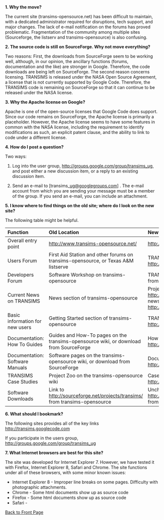 **1.  Why the move?**

The current site (transims-opensource.net) has been difficult to maintain, with a dedicated administrator required for disruptions, tech support, and major changes.  The lack of e-mail notification on the forums has proved problematic.   Fragmentation of the community among multiple sites (Sourceforge, the listserv and transims-opensource) is also confusing.

**2. The source code is still on SourceForge.  Why not move everything?**

Two reasons:  First, the downloads from SourceForge seem to be working well, although, in our opinion, the ancillary functions (forums, documentation and the like) are stronger in Google.   Therefore, the code downloads are being left on SourceForge.   The second reason concerns licensing.  TRANSIMS is released under the NASA Open Source Agreement, a license that is not currently supported by Google Code.  Therefore, the TRANSIMS code is remaining on SourceForge so that it can continue to be released under the NASA license.

**3.  Why the Apache license on Google?**

Apache is one of the open-source licenses that Google Code does support.  Since our code remains on SourceForge, the Apache license is primarily a placeholder.  However, the Apache license seems to have some features in common with the NASA license, including the requirement to identify modifications as such, an explicit patent clause, and the ability to link to code under a different license.

**4.  How do I post a question?**

Two ways:

1.	Log into the user group, http://groups.google.com/group/transims_ug, and post either a new discussion item, or a reply to an existing discussion item.

2.	Send an e-mail to [transims\_ug@googlegroups.com] .  The e-mail account from which you are sending your message must be a member of the group.  If you send an e-mail, you can include an attachment.

**5. I know where to find things on the old site; where do I look on the new site?**


The following table might be helpful.

| **Function** | **Old Location** | **New Location** |
|:-------------|:-----------------|:-----------------|
| Overall entry point | http://www.transims-opensource.net/ | http://transims.googlecode.com |
| Users Forum | First Aid Station and other forums on transims-opensource, or Texas A&M listserve | TRANSIMS User Group, accessed from http://transims.googlecode.com |
| Developers Forum | Software Workshop on transims-opensource | TRANSIMS Developer Group, accessed from http://transims.googlecode.com |
| Current News on TRANSIMS |  News section of transims-opensource | Project News on the front page of http://transims.googlecode.com or the news blog home page: http://transimsnews.blogspot.com/ |
| Basic information for new users | Getting Started section of transims-opensource | TRANSIMS Road Map in http://transims.googlecode.com |
| Documentation: How To Guides | Guides and How-To pages on the transims-opensource wiki, or download from SourceForge | How-To Guides in http://transims.googlecode.com |
| Documentation: Software Manuals | Software pages on the transims-opensource wiki, or download from SourceForge | Documentation Index in http://transims.googlecode.com |
| TRANSIMS Case Studies | Project Zoo on the transims-opensource wiki | Case Studies in http://transims.googlecode.com |
| Software Downloads | Link to http://sourceforge.net/projects/transims/ from transims-opensource | Unchanged:  Link to http://sourceforge.net/projects/transims/ from http://transims.googlecode.com |

**6.  What should I bookmark?**

The following sites provides all of the key links http://transims.googlecode.com

If you participate in the users group, http://groups.google.com/group/transims_ug

**7.  What Internet browsers are best for this site?**

The site was developed for Internet Explorer 7.  However, we have tested it with Firefox, Internet Explorer 8, Safari and Chrome.   The site functions under all of these browsers, with some minor known issues:
  * Internet Explorer 8 - Improper line breaks on some pages.  Difficulty with photographic attachments.
  * Chrome - Some html documents show up as source code
  * Firefox - Some html documents show up as source code
  * Safari -

[Back to Front Page](http://code.google.com/p/transims/)